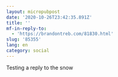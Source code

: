 ```yaml
---
layout: micropubpost
date: '2020-10-26T23:42:35.891Z'
title: ''
mf-in-reply-to:
  - 'https://brandontreb.com/81830.html'
slug: '85355'
lang: en
category: social
---
```

Testing a reply to the snow
